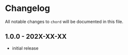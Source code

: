 # Changelog

All notable changes to `chord` will be documented in this file.

## 1.0.0 - 202X-XX-XX

- initial release

